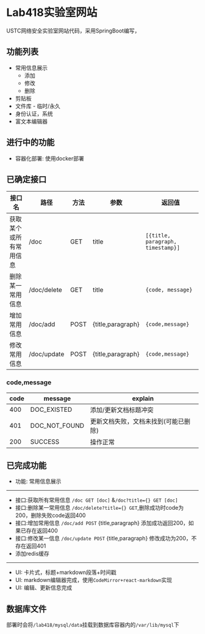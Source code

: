 # Lab418实验室网站

USTC网络安全实验室网站代码，采用SpringBoot编写，

## 功能列表
- 常用信息展示
  - 添加
  - 修改
  - 删除
- 剪贴板
- 文件库 - 临时/永久
- 身份认证，系统
- 富文本编辑器

## 进行中的功能
- 容器化部署: 使用docker部署

## 已确定接口
| 接口名                 | 路径        | 方法 | 参数              | 返回值                            |
| ---------------------- | ----------- | ---- | ----------------- | --------------------------------- |
| 获取某个或所有常用信息 | /doc        | GET  | title             | `[{title, paragraph, timestamp}]` |
| 删除某一常用信息       | /doc/delete | GET  | title             | `{code, message}`                 |
| 增加常用信息           | /doc/add    | POST | {title,paragraph} | `{code,message}`                  |
| 修改常用信息           | /doc/update | POST | {title,paragraph} | `{code,message}`                  |

### code,message

| code | message       | explain                              |
| ---- | ------------- | ------------------------------------ |
| 400  | DOC_EXISTED   | 添加/更新文档标题冲突                |
| 401  | DOC_NOT_FOUND | 更新文档失败，文档未找到(可能已删除) |
| 200  | SUCCESS       | 操作正常                             |

## 已完成功能

- 功能: 常用信息展示

-----

- 接口:获取所有常用信息  `/doc GET [doc]` &`/doc?title={} GET [doc]`
- 接口:删除某一常用信息  `/doc/delete?title={} GET`,删除成功时code为200，删除失败code返回400
- 接口:增加常用信息 `/doc/add POST` {title,paragraph} 添加成功返回200，如果已存在返回400
- 接口:修改某一信息 `/doc/update POST`  {title,paragraph} 修改成功为200，不存在返回401
- 添加redis缓存

-----

- UI: 卡片式，标题+markdown段落+时间戳
- UI: markdown编辑器完成，使用`CodeMirror+react-markdown`实现
- UI: 编辑、更新信息完成

## 数据库文件

部署时会将`/lab418/mysql/data`挂载到数据库容器内的`/var/lib/mysql`下

